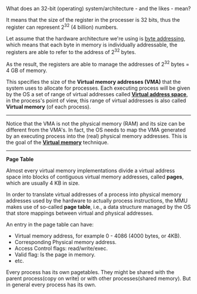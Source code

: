 What does an 32-bit (operating) system/architecture - and the likes - mean?

It means that the size of the register in the processer is 32 bits, thus the register can represent 2<sup>32</sup> (4 billion) numbers.

Let assume that the hardware architecture we're using is [byte addressing](https://en.wikipedia.org/wiki/Byte_addressing), which means that each byte in memory is individually addressable, the registers are able to refer to the address of 2<sup>32</sup> bytes.

As the result, the registers are able to manage the addresses of 2<sup>32</sup> bytes = 4 GB of memory.

This specifies the size of the **Virtual memory addresses (VMA)** that the system uses to allocate for processes. Each executing process will be given by the OS a set of range of virtual addresses called [**Virtual address space**](https://en.wikipedia.org/wiki/Virtual_address_space), in the process's point of view, this range of virtual addresses is also called **Virtual memory** (of each process).

---

Notice that the VMA is not the physical memory (RAM) and its size can be different from the VMA's. In fact, the OS needs to map the VMA generated by an executing process into the (real) physical memory addresses. This is the goal of the [**Virtual memory**](https://en.wikipedia.org/wiki/Virtual_memory) technique.

---

**Page Table**

Almost every virtual memory implementations divide a virtual address space into blocks of contiguous virtual memory addresses, called **pages**, which are usually 4 KB in size.

In order to translate virtual addresses of a process into physical memory addresses used by the hardware to actually process instructions, the MMU makes use of so-called **page table**, i.e., a data structure managed by the OS that store mappings between virtual and physical addresses.

An entry in the page table can have:
- Virtual memory address, for example 0 - 4086 (4000 bytes, or 4KB).
- Corresponding Physical memory address.
- Access Control flags: read/write/exec.
- Valid flag: Is the page in memory.
- etc.

Every process has its own pagetables. They might be shared with the parent process(copy on write) or with other processes(shared memory). But in general every process has its own.

